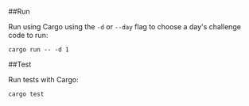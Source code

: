##Run

Run using Cargo using the `-d` or `--day` flag to choose a day's challenge code to run:

```
cargo run -- -d 1
```

##Test

Run tests with Cargo:

```
cargo test
```
